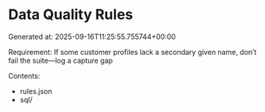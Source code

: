 # Data Quality Rules

Generated at: 2025-09-16T11:25:55.755744+00:00

Requirement: If some customer profiles lack a secondary given name, don’t fail the suite—log a capture gap

Contents:
- rules.json
- sql/
